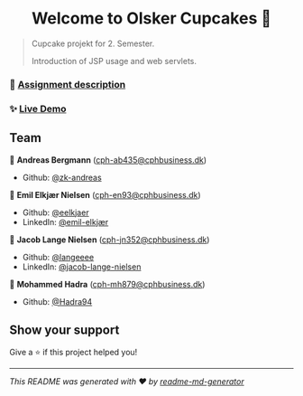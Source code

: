 <h1 align="center">Welcome to Olsker Cupcakes 🧁</h1>
<p>
</p>

> Cupcake projekt for 2. Semester.
>
> Introduction of JSP usage and web servlets.

### 💾 [Assignment description](https://datsoftlyngby.github.io/dat2sem2020Spring/uge11/cupcake/cupcake.html)


### ✨ [Live Demo](http://lortebil.team:8080/cupcake)

## Team

👤 **Andreas Bergmann**
(cph-ab435@cphbusiness.dk)
* Github: [@zk-andreas](https://github.com/zk-andreas)

👤 **Emil Elkjær Nielsen**
(cph-en93@cphbusiness.dk)
* Github: [@eelkjaer](https://github.com/eelkjaer)
* LinkedIn: [@emil-elkjær](https://linkedin.com/in/emil-elkjær)

👤 **Jacob Lange Nielsen**
(cph-jn352@cphbusiness.dk)
* Github: [@langeeee](https://github.com/langeeee)
* LinkedIn: [@jacob-lange-nielsen](https://linkedin.com/in/jacob-lange-nielsen-28219b1a8)

👤 **Mohammed Hadra**
(cph-mh879@cphbusiness.dk)
* Github: [@Hadra94](https://github.com/Hadra94)

## Show your support

Give a ⭐️ if this project helped you!

***
_This README was generated with ❤️ by [readme-md-generator](https://github.com/kefranabg/readme-md-generator)_